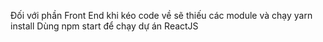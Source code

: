 Đối với phần Front End khi kéo code về sẽ thiếu các module và chạy yarn install
Dùng npm start để chạy dự án ReactJS
